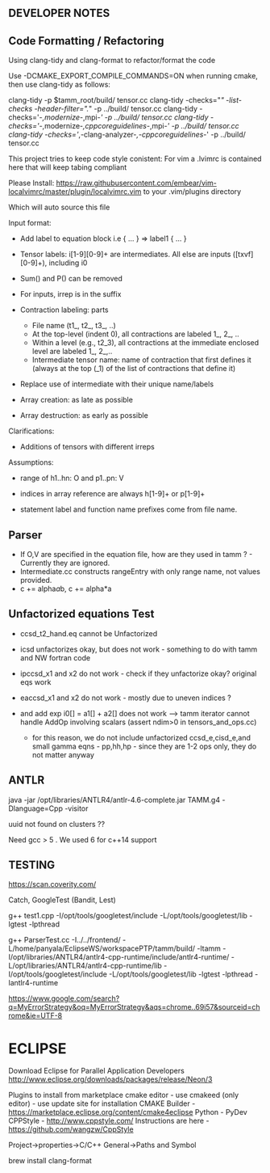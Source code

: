 DEVELOPER NOTES
---------------

Code Formatting / Refactoring
-----------------------------

Using clang-tidy and clang-format to refactor/format the code

Use -DCMAKE_EXPORT_COMPILE_COMMANDS=ON when running cmake,
then use clang-tidy as follows:

clang-tidy -p $tamm_root/build/ tensor.cc
clang-tidy -checks="*" -list-checks -header-filter=".*" -p ../build/  tensor.cc
clang-tidy  -checks='-*,modernize-*,mpi-*' -p ../build/  tensor.cc 
clang-tidy  -checks='-*,modernize-*,cppcoreguidelines-*,mpi-*' -p ../build/  tensor.cc
clang-tidy  -checks='*,-clang-analyzer-*,-cppcoreguidelines-*' -p ../build/  tensor.cc 



This project tries to keep code style conistent:
For vim a .lvimrc is contained here that will keep tabing compliant

Please Install: https://raw.githubusercontent.com/embear/vim-localvimrc/master/plugin/localvimrc.vim to your .vim/plugins directory

Which will auto source this file


Input format:

* Add label to equation block i.e { ... } => label1 { ... }

* Tensor labels: i[1-9][0-9]+ are intermediates. All else are inputs ([txvf][0-9]+), including i0

* Sum() and P() can be removed

* For inputs, irrep is in the suffix

* Contraction labeling: parts
  - File name (t1_, t2_, t3_, ..)
  - At the top-level (indent 0), all contractions are labeled 1_, 2_, ..
  - Within a level (e.g., t2_3), all contractions at the immediate enclosed level are labeled 1_, 2_,..
  - Intermediate tensor name: name of contraction that first defines it (always at the top (_1) of the list of contractions that define it)

* Replace use of intermediate with their unique name/labels

* Array creation: as late as possible
* Array destruction: as early as possible




Clarifications:

* Additions of tensors with different irreps


Assumptions:

- range of h1..hn: O and p1..pn: V

- indices in array reference are always h[1-9]+ or p[1-9]+

- statement label and function name prefixes come from file name.

Parser
------
- If O,V are specified in the equation file, how are they used in tamm ? - Currently they are ignored.
- Intermediate.cc constructs rangeEntry with only range name, not values provided.
- c += alpha*a*b, c += alpha*a


Unfactorized equations Test
----------------------------

- ccsd_t2_hand.eq cannot be Unfactorized

- icsd unfactorizes okay, but does not work - something to do with tamm and NW fortran code

- ipccsd_x1 and x2 do not work - check if they unfactorize okay? original eqs work  
- eaccsd_x1 and x2 do not work - mostly due to uneven indices ? 

- and add exp i0[] = a1[] + a2[] does not work --> tamm iterator cannot handle AddOp involving scalars (assert ndim>0 in tensors_and_ops.cc)
  - for this reason, we do not include unfactorized ccsd_e,cisd_e,and small gamma eqns - pp,hh,hp - since they are 1-2 ops only, they do not matter anyway


ANTLR
-----

java -jar /opt/libraries/ANTLR4/antlr-4.6-complete.jar TAMM.g4  -Dlanguage=Cpp -visitor

uuid not found on clusters ??

Need gcc > 5 . We used 6 for c++14 support

TESTING
--------
https://scan.coverity.com/

Catch, GoogleTest (Bandit, Lest)

 g++ test1.cpp -I/opt/tools/googletest/include -L/opt/tools/googletest/lib -lgtest -lpthread

g++ ParserTest.cc -I../../frontend/ -L/home/panyala/EclipseWS/workspacePTP/tamm/build/ -ltamm  -I/opt/libraries/ANTLR4/antlr4-cpp-runtime/include/antlr4-runtime/ -L/opt/libraries/ANTLR4/antlr4-cpp-runtime/lib -I/opt/tools/googletest/include -L/opt/tools/googletest/lib -lgtest -lpthread -lantlr4-runtime

https://www.google.com/search?q=MyErrorStrategy&oq=MyErrorStrategy&aqs=chrome..69i57&sourceid=chrome&ie=UTF-8


ECLIPSE
========
Download Eclipse for Parallel Application Developers
http://www.eclipse.org/downloads/packages/release/Neon/3

Plugins to install from marketplace
cmake editor - use cmakeed (only editor) - use update site for installation
CMAKE Builder - https://marketplace.eclipse.org/content/cmake4eclipse
Python - PyDev
CPPStyle - http://www.cppstyle.com/
Instructions are here - https://github.com/wangzw/CppStyle

Project->properties->C/C++ General->Paths and Symbol

brew install clang-format






